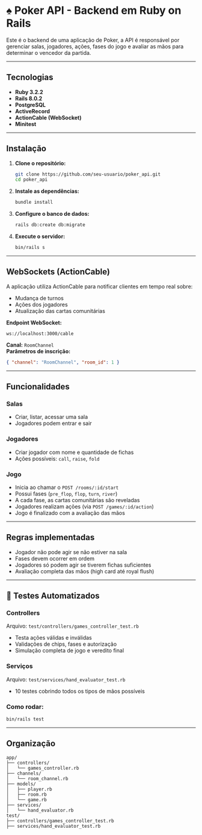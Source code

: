 # ♠️ Poker API - Backend em Ruby on Rails

Este é o backend de uma aplicação de Poker, a API é responsável por gerenciar salas, jogadores, ações, fases do jogo e avaliar as mãos para determinar o vencedor da partida.

---

## Tecnologias

- **Ruby 3.2.2**
- **Rails 8.0.2**
- **PostgreSQL**
- **ActiveRecord**
- **ActionCable (WebSocket)**
- **Minitest**

---

## Instalação

1. **Clone o repositório:**

   ```bash
   git clone https://github.com/seu-usuario/poker_api.git
   cd poker_api
   ```

2. **Instale as dependências:**

   ```bash
   bundle install
   ```

3. **Configure o banco de dados:**

   ```bash
   rails db:create db:migrate
   ```

4. **Execute o servidor:**

   ```bash
   bin/rails s
   ```

---

## WebSockets (ActionCable)

A aplicação utiliza ActionCable para notificar clientes em tempo real sobre:

- Mudança de turnos
- Ações dos jogadores
- Atualização das cartas comunitárias

**Endpoint WebSocket:**  
```
ws://localhost:3000/cable
```

**Canal:** `RoomChannel`  
**Parâmetros de inscrição:**
```json
{ "channel": "RoomChannel", "room_id": 1 }
```

---

## Funcionalidades

### Salas

- Criar, listar, acessar uma sala
- Jogadores podem entrar e sair

### Jogadores

- Criar jogador com nome e quantidade de fichas
- Ações possíveis: `call`, `raise`, `fold`

### Jogo

- Inicia ao chamar o `POST /rooms/:id/start`
- Possui fases (`pre_flop`, `flop`, `turn`, `river`)
- A cada fase, as cartas comunitárias são reveladas
- Jogadores realizam ações (via `POST /games/:id/action`)
- Jogo é finalizado com a avaliação das mãos

---

## Regras implementadas

- Jogador não pode agir se não estiver na sala
- Fases devem ocorrer em ordem
- Jogadores só podem agir se tiverem fichas suficientes
- Avaliação completa das mãos (high card até royal flush)

---

## 🧪 Testes Automatizados

### Controllers

Arquivo: `test/controllers/games_controller_test.rb`

- Testa ações válidas e inválidas
- Validações de chips, fases e autorização
- Simulação completa de jogo e veredito final

### Serviços

Arquivo: `test/services/hand_evaluator_test.rb`

- 10 testes cobrindo todos os tipos de mãos possíveis

### Como rodar:

```bash
bin/rails test
```

---

## Organização

```
app/
├── controllers/
│   └── games_controller.rb
├── channels/
│   └── room_channel.rb
├── models/
│   ├── player.rb
│   ├── room.rb
│   └── game.rb
├── services/
│   └── hand_evaluator.rb
test/
├── controllers/games_controller_test.rb
├── services/hand_evaluator_test.rb
```